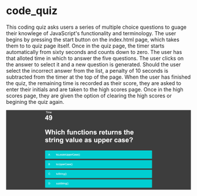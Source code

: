 # code_quiz

This coding quiz asks users a series of multiple choice questions to guage their knowlege of JavaScript's functionality and terminology.  The user begins by pressing the start button on the index.html page, which takes them to to quiz page itself.  Once in the quiz page, the timer starts automatically from sixty seconds and counts down to zero. The user has that alloted time in which to answer the five questions. The user clicks on the answer to select it and a new question is generated. Should the user select the incorrect answer from the list, a penalty of 10 seconds is subtracted from the timer at the top of the page. When the user has finished the quiz, the remaining time is recorded as their score, they are asked to enter their initials and are taken to the high scores page. Once in the high scores page, they are given the option of clearing the high scores or begining the quiz again.

![](./assets/screenshot.png)